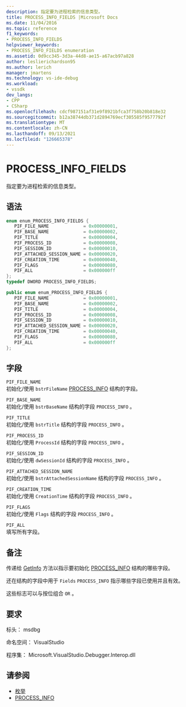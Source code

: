 ```yaml
---
description: 指定要为进程检索的信息类型。
title: PROCESS_INFO_FIELDS |Microsoft Docs
ms.date: 11/04/2016
ms.topic: reference
f1_keywords:
- PROCESS_INFO_FIELDS
helpviewer_keywords:
- PROCESS_INFO_FIELDS enumeration
ms.assetid: 0d9cc345-3d3a-44d8-ae15-a67acb97a828
author: leslierichardson95
ms.author: lerich
manager: jmartens
ms.technology: vs-ide-debug
ms.workload:
- vssdk
dev_langs:
- CPP
- CSharp
ms.openlocfilehash: cdcf987151af31e9f8921bfca3f758b20b818e32
ms.sourcegitcommit: b12a38744db371d2894769ecf305585f9577792f
ms.translationtype: MT
ms.contentlocale: zh-CN
ms.lasthandoff: 09/13/2021
ms.locfileid: "126665378"
---
```

# <a name="process_info_fields"></a>PROCESS_INFO_FIELDS
指定要为进程检索的信息类型。

## <a name="syntax"></a>语法

```cpp
enum enum_PROCESS_INFO_FIELDS { 
   PIF_FILE_NAME             = 0x00000001,
   PIF_BASE_NAME             = 0x00000002,
   PIF_TITLE                 = 0x00000004,
   PIF_PROCESS_ID            = 0x00000008,
   PIF_SESSION_ID            = 0x00000010,
   PIF_ATTACHED_SESSION_NAME = 0x00000020,
   PIF_CREATION_TIME         = 0x00000040,
   PIF_FLAGS                 = 0x00000080,
   PIF_ALL                   = 0x000000ff
};
typedef DWORD PROCESS_INFO_FIELDS;
```

```csharp
public enum enum_PROCESS_INFO_FIELDS { 
   PIF_FILE_NAME             = 0x00000001,
   PIF_BASE_NAME             = 0x00000002,
   PIF_TITLE                 = 0x00000004,
   PIF_PROCESS_ID            = 0x00000008,
   PIF_SESSION_ID            = 0x00000010,
   PIF_ATTACHED_SESSION_NAME = 0x00000020,
   PIF_CREATION_TIME         = 0x00000040,
   PIF_FLAGS                 = 0x00000080,
   PIF_ALL                   = 0x000000ff
};
```

## <a name="fields"></a>字段
 `PIF_FILE_NAME`\
 初始化/使用 `bstrFileName` [PROCESS_INFO](../../../extensibility/debugger/reference/process-info.md) 结构的字段。

 `PIF_BASE_NAME`\
 初始化/使用 `bstrBaseName` 结构的字段 `PROCESS_INFO` 。

 `PIF_TITLE`\
 初始化/使用 `bstrTitle` 结构的字段 `PROCESS_INFO` 。

 `PIF_PROCESS_ID`\
 初始化/使用 `ProcessId` 结构的字段 `PROCESS_INFO` 。

 `PIF_SESSION_ID`\
 初始化/使用 `dwSessionId` 结构的字段 `PROCESS_INFO` 。

 `PIF_ATTACHED_SESSION_NAME`\
 初始化/使用 `bstrAttachedSessionName` 结构的字段 `PROCESS_INFO` 。

 `PIF_CREATION_TIME`\
 初始化/使用 `CreationTime` 结构的字段 `PROCESS_INFO` 。

 `PIF_FLAGS`\
 初始化/使用 `Flags` 结构的字段 `PROCESS_INFO` 。

 `PIF_ALL`\
 填写所有字段。

## <a name="remarks"></a>备注
 传递给 [GetInfo](../../../extensibility/debugger/reference/idebugprocess2-getinfo.md) 方法以指示要初始化 [PROCESS_INFO](../../../extensibility/debugger/reference/process-info.md) 结构的哪些字段。

 还在结构的字段中用于 `Fields` `PROCESS_INFO` 指示哪些字段已使用并且有效。

 这些标志可以与按位组合 `OR` 。

## <a name="requirements"></a>要求
 标头： msdbg

 命名空间： VisualStudio

 程序集： Microsoft.VisualStudio.Debugger.Interop.dll

## <a name="see-also"></a>请参阅
- [枚举](../../../extensibility/debugger/reference/enumerations-visual-studio-debugging.md)
- [PROCESS_INFO](../../../extensibility/debugger/reference/process-info.md)
